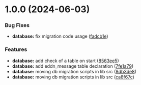 # 1.0.0 (2024-06-03)


### Bug Fixes

* **database:** fix migration code usage ([fadcb1e](https://github.com/sylvain-lavazais/astraeus-common/commit/fadcb1e6e4be91bb036c0f8fdd8ff8ebcea93db5))


### Features

* **database:** add check of a table on start ([8563ee5](https://github.com/sylvain-lavazais/astraeus-common/commit/8563ee5603837190e7b15ee1eaf4d49f64fd62cb))
* **database:** add eddn_message table declaration ([7fe1a79](https://github.com/sylvain-lavazais/astraeus-common/commit/7fe1a79059e0c6d6371b6061d902a387b745a055))
* **database:** moving db migration scripts in lib src ([8db3de8](https://github.com/sylvain-lavazais/astraeus-common/commit/8db3de857dd4714d635bafcd5fabde9bc495c02b))
* **database:** moving db migration scripts in lib src ([ca8f67c](https://github.com/sylvain-lavazais/astraeus-common/commit/ca8f67c17e63d4e8a4e0e0174fbfd35b90267347))
